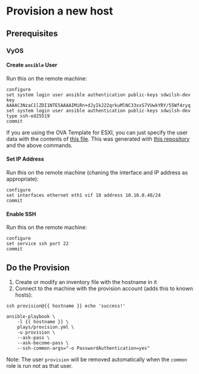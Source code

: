 # Provision a new host

## Prerequisites

### VyOS

#### Create `ansible` User

Run this on the remote machine:
```
configure
set system login user ansible authentication public-keys sdwilsh-dev key AAAAC3NzaC1lZDI1NTE5AAAAIMiRn+dJyIkJ22qrkuMlNC33xxS7VUwkYRY/55Wf4ryq
set system login user ansible authentication public-keys sdwilsh-dev type ssh-ed25519
commit
```

If you are using the OVA Template for ESXI, you can just specify the user data with the contents of
[this file](https://github.com/sdwilsh/ansible-playbooks/blob/main/cloud-init-vyos-esxi).  This was generated
with [this repository](https://github.com/zdc/vyos-cloud-init-userdata/) and the above commands.

#### Set IP Address

Run this on the remote machine (chaning the interface and IP address as appropriate):
```
configure
set interfaces ethernet eth1 vif 10 address 10.10.0.48/24
commit
```

#### Enable SSH

Run this on the remote machine:
```
configure
set service ssh port 22
commit
```

## Do the Provision

1) Create or modify an inventory file with the hostname in it
2) Connect to the machine with the provision account (adds this to known hosts):

```
ssh provision@{{ hostname }} echo 'success!'
```

```
ansible-playbook \
    -l {{ hostname }} \
    plays/provision.yml \
    -u provision \
    --ask-pass \
    --ask-become-pass \
    --ssh-common-args="-o PasswordAuthentication=yes"
```

Note: The user `provision` will be removed automatically when the `common` role is run not as that user.
